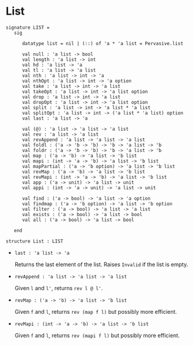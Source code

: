 # List

    signature LIST =
       sig
    
          datatype list = nil | (::) of 'a * 'a list = Pervasive.list
    
          val null : 'a list -> bool
          val length : 'a list -> int
          val hd : 'a list -> 'a
          val tl : 'a list -> 'a list
          val nth : 'a list -> int -> 'a
          val nthOpt : 'a list -> int -> 'a option
          val take : 'a list -> int -> 'a list
          val takeOpt : 'a list -> int -> 'a list option
          val drop : 'a list -> int -> 'a list
          val dropOpt : 'a list -> int -> 'a list option
          val split : 'a list -> int -> 'a list * 'a list
          val splitOpt : 'a list -> int -> ('a list * 'a list) option
          val last : 'a list -> 'a
    
          val (@) : 'a list -> 'a list -> 'a list
          val rev : 'a list -> 'a list
          val revAppend : 'a list -> 'a list -> 'a list
          val foldl : ('a -> 'b -> 'b) -> 'b -> 'a list -> 'b
          val foldr : ('a -> 'b -> 'b) -> 'b -> 'a list -> 'b
          val map : ('a -> 'b) -> 'a list -> 'b list
          val mapi : (int -> 'a -> 'b) -> 'a list -> 'b list
          val mapPartial : ('a -> 'b option) -> 'a list -> 'b list
          val revMap : ('a -> 'b) -> 'a list -> 'b list
          val revMapi : (int -> 'a -> 'b) -> 'a list -> 'b list
          val app : ('a -> unit) -> 'a list -> unit
          val appi : (int -> 'a -> unit) -> 'a list -> unit
    
          val find : ('a -> bool) -> 'a list -> 'a option
          val findmap : ('a -> 'b option) -> 'a list -> 'b option
          val filter : ('a -> bool) -> 'a list -> 'a list
          val exists : ('a -> bool) -> 'a list -> bool
          val all : ('a -> bool) -> 'a list -> bool
    
       end
    
    structure List : LIST

- `last : 'a list -> 'a`

  Returns the last element of the list.  Raises `Invalid` if the list is empty.

- `revAppend : 'a list -> 'a list -> 'a list`

  Given `l` and `l'`, returns `rev l @ l'`.

- `revMap : ('a -> 'b) -> 'a list -> 'b list`

  Given `f` and `l`, returns `rev (map f l)` but possibly more efficient.

- `revMapi : (int -> 'a -> 'b) -> 'a list -> 'b list`

  Given `f` and `l`, returns `rev (mapi f l)` but possibly more efficient.
